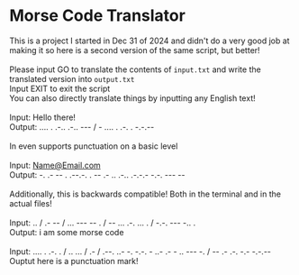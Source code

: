 # Morse Code Translator

This is a project I started in Dec 31 of 2024 and didn't do a very good job at making it so here is a second version of the same script, but better!\
\
Please input GO to translate the contents of `input.txt` and write the translated version into `output.txt`\
Input EXIT to exit the script\
You can also directly translate things by inputting any English text!\
\
Input: Hello there!\
Output: .... . .-.. .-.. --- / - .... . .-. . -.-.--\
\
In even supports punctuation on a basic level\
\
Input: Name@Email.com\
Output: -. .- -- . .--.-. . -- .- .. .-.. .-.-.- -.-. --- --\
\
Additionally, this is backwards compatible! Both in the terminal and in the actual files!\
\
Input: .. / .- -- / ... --- -- . / -- ... .-. ... . / -.-. --- -.. .\
Output: i am some morse code\
\
Input: .... . .-. . / .. ... / .- / .--. ..- -. -.-. - ..- .- - .. --- -. / -- .- .-. -.- -.-.--\
Ouptut here is a punctuation mark!